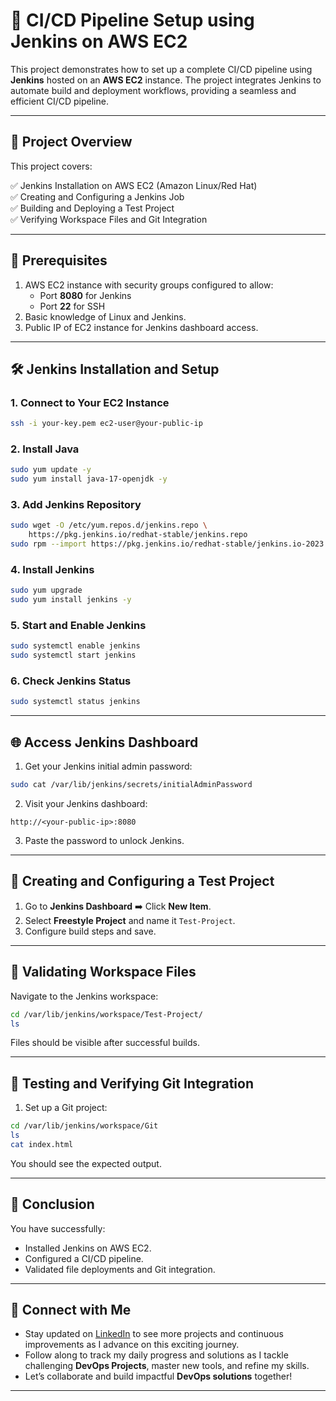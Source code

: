 # 🔄 CI/CD Pipeline Setup using Jenkins on AWS EC2

This project demonstrates how to set up a complete CI/CD pipeline using **Jenkins** hosted on an **AWS EC2** instance. 
The project integrates Jenkins to automate build and deployment workflows, providing a seamless and efficient CI/CD pipeline.

---

## 🎯 **Project Overview**

This project covers:

✅ Jenkins Installation on AWS EC2 (Amazon Linux/Red Hat)  
✅ Creating and Configuring a Jenkins Job  
✅ Building and Deploying a Test Project  
✅ Verifying Workspace Files and Git Integration  

---

## 📝 **Prerequisites**

1. AWS EC2 instance with security groups configured to allow:
   - Port **8080** for Jenkins
   - Port **22** for SSH
2. Basic knowledge of Linux and Jenkins.
3. Public IP of EC2 instance for Jenkins dashboard access.

---

## 🛠️ **Jenkins Installation and Setup**

### 1. Connect to Your EC2 Instance
```bash
ssh -i your-key.pem ec2-user@your-public-ip
```

### 2. Install Java
```bash
sudo yum update -y
sudo yum install java-17-openjdk -y
```

### 3. Add Jenkins Repository
```bash
sudo wget -O /etc/yum.repos.d/jenkins.repo \
    https://pkg.jenkins.io/redhat-stable/jenkins.repo
sudo rpm --import https://pkg.jenkins.io/redhat-stable/jenkins.io-2023.key
```

### 4. Install Jenkins
```bash
sudo yum upgrade
sudo yum install jenkins -y
```

### 5. Start and Enable Jenkins
```bash
sudo systemctl enable jenkins
sudo systemctl start jenkins
```

### 6. Check Jenkins Status
```bash
sudo systemctl status jenkins
```

---

## 🌐 **Access Jenkins Dashboard**

1. Get your Jenkins initial admin password:
```bash
sudo cat /var/lib/jenkins/secrets/initialAdminPassword
```
2. Visit your Jenkins dashboard:
```
http://<your-public-ip>:8080
```

3. Paste the password to unlock Jenkins.

---

## 🧩 **Creating and Configuring a Test Project**

1. Go to **Jenkins Dashboard** ➡️ Click **New Item**.
2. Select **Freestyle Project** and name it `Test-Project`.
3. Configure build steps and save.

---

## 📂 **Validating Workspace Files**

Navigate to the Jenkins workspace:
```bash
cd /var/lib/jenkins/workspace/Test-Project/
ls
```

Files should be visible after successful builds.

---

## 🧪 **Testing and Verifying Git Integration**

1. Set up a Git project:
```bash
cd /var/lib/jenkins/workspace/Git
ls
cat index.html
```

You should see the expected output.

---

## 🎉 **Conclusion**

You have successfully:
- Installed Jenkins on AWS EC2.
- Configured a CI/CD pipeline.
- Validated file deployments and Git integration.

---

## 🤝 **Connect with Me**  
- Stay updated on [LinkedIn](https://www.linkedin.com/in/-kartikjain/) to see more projects and continuous improvements as I advance on this exciting journey. 
- Follow along to track my daily progress and solutions as I tackle challenging **DevOps Projects**, master new tools, and refine my skills.  
- Let’s collaborate and build impactful **DevOps solutions** together!   

--- 
